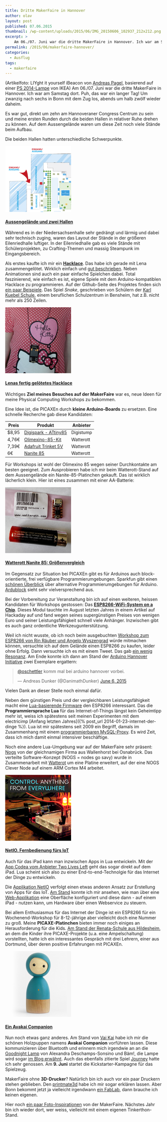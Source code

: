 ```yaml
---
title: Dritte MakerFaire in Hannover
author: olav
layout: post
published: 07.06.2015
thumbnail: /wp-content/uploads/2015/06/IMG_20150606_102937_212x212.png
excerpt: >
    Am 06./07. Juni war die dritte MakerFaire in Hannover. Ich war am Samstag dort und habe viele Eindrücke mitgebracht. Themen meines Ausflugs waren kleine Arduinos, ESP8266-WiFi-Boards, Physical Computing und IoT für Kinder und wie schaffe ich es, mit diesen Themen meine Familie zu ernähren.
permalink: /2015/06/makerfaire-hannover/
categories:
  - Ausflug
tags:
  - makerfaire
---
```

(Artikelfoto: LIYght it yourself iBeacon von [Andreas Pagel](http://lightityourself.de), basierend auf einer [PS 2014-Lampe](http://www.ikea.com/de/de/catalog/products/40251119/) von IKEA) Am 06./07. Juni war die dritte MakerFaire in Hannover. Ich war am Samstag dort. Puh, das war ein langer Tag! Um zwanzig nach sechs in Bonn mit dem Zug los, abends um halb zwölf wieder daheim.

Es war gut, direkt um zehn am Hannoveraner Congress Centrum zu sein und meine ersten Runden durch die beiden Hallen in relativer Ruhe drehen zu können. Auf dem Aussengelände waren um diese Zeit noch viele Stände beim Aufbau.

Die beiden Hallen hatten unterschiedliche Schwerpunkte.

<div class="thumbnail pull-left">
    <a data-lity href="/wp-content/uploads/2015/06/gelaendeplan.jpg">
        <img src="/wp-content/uploads/2015/06/gelaende_square_212x212.png">
        <h4 class="small">Aussengelände und zwei Hallen</h4>
    </a>
</div>

Während es in der Niedersachsenhalle sehr gedrängt und lärmig und dabei sehr technisch zuging, waren das Layout der Stände in der größeren Eilenriedhalle luftiger. In der Eilenriedhalle gab es viele Stände mit Schülerprojekten, zu Crafting-Themen und massig Steampunk im Eingangsbereich.

Als erstes kaufte ich mir ein [**Hacklace**](http://makerfairehannover.com/2015/05/meet-the-makers-hacklace2-a-hackable-necklace/). Das habe ich gerade mit Lena zusammengelötet. Wirklich einfach und [gut beschrieben](http://www.doku.fab4u.de/de/kits/hacklace/start). Neben Animationen sind auch ein paar einfache Spielchen dabei. Total faszinierend, wie einfach es ist, eigene Spiele mit dem Arduino-kompatiblen Hacklace zu programmieren. Auf der Github-Seite des Projektes finden sich [ein paar Beispiele](https://github.com/fab4U/Hacklace2/blob/master/Hacklace_Games/). Das Spiel *Snake*, geschrieben von Schülern der [Karl Kuebel Schule](http://www.karlkuebelschule.de/), einem beruflichen Schulzentrum in Bensheim, hat z.B. nicht mehr als 250 Zeilen.

<div class="thumbnail pull-right">
    <a data-lity href="/wp-content/uploads/2015/06/IMG_20150607_115707.jpg">
        <img src="/wp-content/uploads/2015/06/lena_hacklace_212x212.png">
        <h4 class="small">Lenas fertig gelötetes Hacklace</h4>
    </a>
</div>

Wichtiges **Ziel meines Besuches auf der MakerFaire** war es, neue Ideen für meine Physical Computing Workshops zu bekommen.

Eine Idee ist, die PICAXEn durch **kleine Arduino-Boards** zu ersetzen. Eine schnelle Recherche gab diese Kandidaten:

<table class="table table-striped table-condensed" style="width:auto">
  <thead>
    <tr>
      <th>Preis</th>
      <th>Produkt</th>
      <th>Anbieter</th>
    </tr>
  </thead>
  <tbody>
    <tr>
      <td>$8,95</td>
      <td><a href="http://digistump.com/products/1">Digispark - ATtiny85</a></td>
      <td>Digistump</td>
    </tr>
    <tr>
      <td>4,76€</td>
      <td><a href="http://www.watterott.com/de/OLIMEXINO-85-KIT">Olimexino-85-Kit</a></td>
      <td>Watterott</td>
    </tr>
    <tr>
      <td>7,39€</td>
      <td><a href="http://www.watterott.com/de/Adafruit-Trinket-Mini-Microcontroller-5V-Logic">Adafruit Trinket 5V</a></td>
      <td>Watterott</td>
    </tr>
    <tr>
      <td>6€</td>
      <td><a href="http://www.watterott.com/de/Wattuino-Nanite85">Nanite 85</a></td>
      <td>Watterott</td>
    </tr>
  </tbody>
</table>

Für Workshops ist wohl der Olimexino 85 wegen seiner Durchkontakte am besten geeignet. Zum Ausprobieren habe ich mir beim Watterott-Stand auf dem Aussengelände ein Nanite-85-Platinchen gekauft. Das ist wirklich lächerlich klein. Hier ist eines zusammen mit einer AA-Batterie:

<div class="thumbnail pull-left">
    <a data-lity href="/wp-content/uploads/2015/06/IMG_20150607_144737.jpg">
        <img src="/wp-content/uploads/2015/06/IMG_20150607_144737_212x212.png">
        <h4 class="small">Watterott Nanite 85: Größenvergleich</h4>
    </a>
</div>

Im Gegensatz zur Situation bei PICAXEn gibt es für Arduinos auch block-orientierte, frei verfügbare Programmierumgebungen. Sparkfun gibt einen [schönen Überblick](https://learn.sparkfun.com/tutorials/alternative-arduino-interfaces) über alternative Programmierumgebungen für Arduino. [Ardublock](http://blog.ardublock.com/) sieht sehr vielversprechend aus.

Bei der Vorbereitung zur Veranstaltung bin ich auf einen weiteren, heissen Kandidaten für Workshops gestossen: Das [**ESP8266-WiFi-System on a Chip**](http://www.mikrocontroller.net/articles/ESP8266). Dieses Modul tauchte im August letzten Jahres in einem Artikel auf Hackaday auf und fand wegen seines supergünstigen Preises von wenigen Euro und seiner Leistungsfähigkeit schnell viele Anhänger. Inzwischen gibt es auch ganz ordentliche Werkzeugunterstützung.

Weil ich nicht wusste, ob ich noch beim ausgebuchten [Workshop zum ESP8266 von Rin Räuber und Angelo Wyszengrad](http://makerfairehannover.com/ueber/workshops/#ESP8266) würde mitmachen können, versuchte ich auf dem Gelände einen ESP8266 zu kaufen, leider ohne Erfolg. Dann versuchte ich es mit einem Tweet. Das gab [ein wenig Resonanz](https://twitter.com/oschettler/status/607180906021986305). Am Ende konnte ich dann am Stand der [Arduino Hannover Initiative](http://arduino-hannover.de/) zwei Exemplare ergattern:

<blockquote class="twitter-tweet" lang="en"><p lang="de" dir="ltr"><a href="https://twitter.com/oschettler">@oschettler</a> komm mal bei arduino hannover vorbei.</p>&mdash; Andreas Dunker (@DanimathDunker) <a href="https://twitter.com/DanimathDunker/status/607181724028661760">June 6, 2015</a></blockquote>
<script async src="//platform.twitter.com/widgets.js" charset="utf-8"></script>

Vielen Dank an dieser Stelle noch einmal dafür.

Neben dem günstigen Preis und der vergleichbaren Leistungsfähigkeit macht eine [Lua-basierende Firmware](http://nodemcu.com/index_en.html) den ESP8266 interessant. Das die **Programmiersprache Lua** für das Internet-of-Things längst kein Geheimtipp mehr ist, weiss ich spätestens seit meinen Experimenten mit dem electricimp [Anfang letzten Jahres]({% post_url 2014-01-23-internet-der-dinge %}). Lua ist mir spätestens seit 2009 ein Begriff, damals im Zusammenhang mit einem [programmierbaren MySQL-Proxy](https://olav.net/node/2829). Es wird Zeit, dass ich mich damit einmal intensiver beschäftige.

Noch eine andere Lua-Umgebung war auf der MakerFaire sehr präsent: [Nogs](http://nogs.cc) von der gleichnamigen Firma aus Wallenhorst bei Osnabrück. Das verteilte Software-Konzept (NOGS = nodes go savy) wurde in Zusammenarbeit mit [Watterot](https://plus.google.com/+watterott/posts/V5eB15NUEK7) um eine Platine erweitert, auf der eine NOGS Clever Node auf einem ARM Cortex M4 arbeitet.

<div class="thumbnail pull-right">
    <a data-lity href="/wp-content/uploads/2015/06/netio.png">
        <img src="/wp-content/uploads/2015/06/netio_212x212.png">
        <h4 class="small">NetIO. Fernbedienung fürs IoT</h4>
    </a>
</div>

Auch für das iPad kann man inzwischen Apps in Lua entwickeln. Mit der [App Codea vom Anbieter Two Lives Left](https://itunes.apple.com/us/app/codify/id439571171?ls=1&mt=8) geht das sogar direkt auf dem iPad. Lua scheint sich also zu einer End-to-end-Technolgie für das Internet der Dinge zu entwickeln.

Die [Applikation NetIO](https://itunes.apple.com/app/apple-store/id464924297?mt=8&ls=1) verfolgt einen etwas anderen Ansatz zur Erstellung von Apps für das IoT. [Am Stand](http://makerfairehannover.com/2015/05/meet-the-makers-netio-app-2/) konnte ich mir ansehen, wie man über eine [Web-Applikation](http://netioapp.com/editor) eine Oberfläche konfiguriert und diese dann - auf einem iPad - nutzen kann, um Hardware über einen Webservice zu steuern.

Bei allem Enthusiasmus für das Internet der Dinge ist ein ESP8266 für ein Wochenend-Workshop für 8-12-jährige aber vielleicht doch eine Nummer zu groß. Meine **PICAXE-Platinchen** bieten immer noch einiges an Herausforderung für die Kids. [Am Stand der Renata-Schule aus Hildesheim](http://makerfairehannover.com/2015/05/meet-the-makers-mikrocontroller-programmieren-fuer-kinder/), an dem die Kinder ihre PICAXE-Projekte (u.a. eine Ampelschaltung) vorstellten, hatte ich ein interessantes Gespräch mit drei Lehrern, einer aus Dortmund, über deren positive Erfahrungen mit PICAXEn.

<div class="thumbnail pull-left">
    <a data-lity href="/wp-content/uploads/2015/06/vaikai.png">
        <img src="/wp-content/uploads/2015/06/vaikai_212x212.png">
        <h4 class="small">Ein Avakai Companion</h4>
    </a>
</div>

Nun noch etwas ganz anderes. Am Stand von [Vai Kai](http://vaikai.com) habe ich mir die schönen Holzpuppen namens **Avakai Companion** vorführen lassen. Diese kommunizieren über Bluetooth und erinnern mich irgendwie an an die [Goodnight Lamp](http://goodnightlamp.com/) von Alexandra Deschamps-Sonsino und Bäm!, die Lampe wird sogar [im Blog erwähnt](http://blog.vaikai.com/). Auch das ebenfalls zitierte Spiel [Journey](http://en.wikipedia.org/wiki/Journey_%282012_video_game%29) hatte ich sehr genossen. Am **9. Juni** startet die Kickstarter-Kampagne für das Spielzeug.

MakerFaire ohne **3D-Drucker**? Natürlich bin ich auch vor ein paar Druckern stehen geblieben. Den [printmate3d](http://printmate3d.com) habe ich mir sogar erklären lassen. Aber Bonn bekommt jetzt ja vielleicht irgendwann [ein FabLab](https://twitter.com/sascha_foerster/status/607094867265769472), dann brauche ich keinen eigenen.

Hier noch [ein paar Foto-Inspirationen](https://goo.gl/photos/Dd65hvZmwNwqPqhL8) von der MakerFaire. Nächstes Jahr bin ich wieder dort, wer weiss, vielleicht mit einem eigenen Tinkerthon-Stand.
